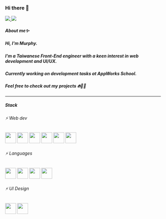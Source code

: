 ### Hi there 👋

  <a href="https://www.linkedin.com/in/kailinyang-6ab02423b" text-decoration="none">
    <img src="https://img.shields.io/badge/LinkedIn-0077B5?style=for-the-badge&logo=linkedin&logoColor=white" />
  </a>
  <a href="mailto:kailinnnnn0408@gmail.com">
    <img src="https://img.shields.io/badge/Gmail-D14836?style=for-the-badge&logo=gmail&logoColor=white" />
  </a>
  
##### About me✨

##### Hi, I'm Murphy.
##### I'm a Taiwanese Front-End engineer with a keen interest in web development and UI/UX.
##### Currently working on development tasks at AppWorks School.
##### Feel free to check out my projects 🔥👨‍💻


---

##### Stack

###### ⚡ Web dev

<div>
<img src="https://skillicons.dev/icons?i=react" width="35" height="35">
<img src="https://skillicons.dev/icons?i=tailwind" width="35" height="35">
<img src="https://skillicons.dev/icons?i=nodejs" width="35" height="35">
<img src="https://skillicons.dev/icons?i=express" width="35" height="35">
<img src="https://skillicons.dev/icons?i=mongodb" width="35" height="35">
<img src="https://skillicons.dev/icons?i=firebase" width="35" height="35">
</div>

###### ⚡ Languages

<div>
<img src="https://skillicons.dev/icons?i=html" width="35" height="35">
<img src="https://skillicons.dev/icons?i=css" width="35" height="35">
<img src="https://skillicons.dev/icons?i=js" width="35" height="35">
<img src="https://skillicons.dev/icons?i=ts" width="35" height="35">
</div>

###### ⚡ UI Design

<div>
<img src="https://skillicons.dev/icons?i=figma" width="35" height="35">
<img src="https://skillicons.dev/icons?i=xd" width="35" height="35">
</div>


